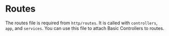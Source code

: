 # Routes

The routes file is required from `http/routes`. It is called with `controllers`, `app`, and `services`. You can use
this file to attach Basic Controllers to routes.